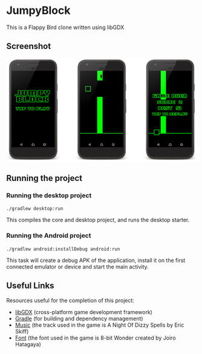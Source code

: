# JumpyBlock
This is a Flappy Bird clone written using libGDX

## Screenshot
![screenshot](./screenshot.png)

## Running the project

### Running the desktop project
```
./gradlew desktop:run
```
This compiles the core and desktop project, and runs the desktop starter.

### Running the Android project
```
./gradlew android:installDebug android:run
```
This task will create a debug APK of the application, install it on the first connected emulator or device and start the main activity.

## Useful Links
Resources useful for the completion of this project:

* [libGDX](https://libgdx.badlogicgames.com/) (cross-platform game development framework)
* [Gradle](https://gradle.org) (for building and dependency management)
* [Music](http://ericskiff.com/music/) (the track used in the game is A Night Of Dizzy Spells by Eric Skiff)
* [Font](http://www.dafont.com/8bit-wonder.font) (the font used in the game is 8-bit Wonder created by Joiro Hatagaya)
